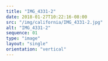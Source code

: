 ```yaml
---
title: "IMG_4331-2"
date: 2018-01-27T10:22:16-08:00
src: "/img/california/IMG_4331-2.jpg"
alt: "IMG_4331-2"
sequence: 01
type: "image"
layout: "single"
orientation: "vertical"
---
```

